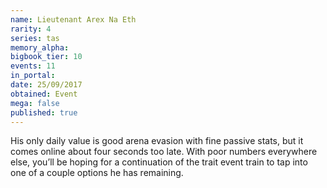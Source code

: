 ```yaml
---
name: Lieutenant Arex Na Eth
rarity: 4
series: tas
memory_alpha:
bigbook_tier: 10
events: 11
in_portal:
date: 25/09/2017
obtained: Event
mega: false
published: true
---
```


His only daily value is good arena evasion with fine passive stats, but it comes online about four seconds too late. With poor numbers everywhere else, you’ll be hoping for a continuation of the trait event train to tap into one of a couple options he has remaining.
